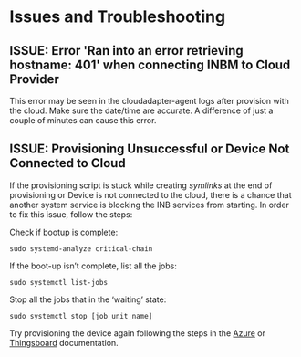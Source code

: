 # Issues and Troubleshooting


## ISSUE: Error 'Ran into an error retrieving hostname: 401' when connecting INBM to Cloud Provider
This error may be seen in the cloudadapter-agent logs after provision with the cloud.  Make sure the date/time are accurate.  A difference of just a couple of minutes can cause this error.


## ISSUE: Provisioning Unsuccessful or Device Not Connected to Cloud

If the provisioning script is stuck while creating *symlinks* at the
end of provisioning or Device is not connected to the cloud, there is a
chance that another system service is blocking the INB services from starting. In order to fix this issue,
follow the steps:

Check if bootup is complete:

```shell
sudo systemd-analyze critical-chain
```

If the boot-up isn’t complete, list all the jobs:

```shell
sudo systemctl list-jobs
```

Stop all the jobs that in the ‘waiting’ state:

```shell
sudo systemctl stop [job_unit_name]
```

Try provisioning the device again following the steps in the [Azure](In-Band%20Manageability%20User%20Guide%20-%20Azure.md#provisioning-a-device) or [Thingsboard](In-Band%20Manageability%20User%20Guide%20-%20ThingsBoard.md#provisioning-a-device) documentation.